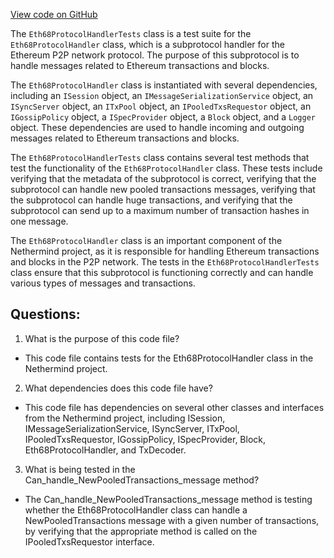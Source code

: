 [View code on GitHub](https://github.com/NethermindEth/nethermind/src/Nethermind/Nethermind.Network.Test/P2P/Subprotocols/Eth/V68/Eth68ProtocolHandlerTests.cs)

The `Eth68ProtocolHandlerTests` class is a test suite for the `Eth68ProtocolHandler` class, which is a subprotocol handler for the Ethereum P2P network protocol. The purpose of this subprotocol is to handle messages related to Ethereum transactions and blocks. 

The `Eth68ProtocolHandler` class is instantiated with several dependencies, including an `ISession` object, an `IMessageSerializationService` object, an `ISyncServer` object, an `ITxPool` object, an `IPooledTxsRequestor` object, an `IGossipPolicy` object, a `ISpecProvider` object, a `Block` object, and a `Logger` object. These dependencies are used to handle incoming and outgoing messages related to Ethereum transactions and blocks.

The `Eth68ProtocolHandlerTests` class contains several test methods that test the functionality of the `Eth68ProtocolHandler` class. These tests include verifying that the metadata of the subprotocol is correct, verifying that the subprotocol can handle new pooled transactions messages, verifying that the subprotocol can handle huge transactions, and verifying that the subprotocol can send up to a maximum number of transaction hashes in one message.

The `Eth68ProtocolHandler` class is an important component of the Nethermind project, as it is responsible for handling Ethereum transactions and blocks in the P2P network. The tests in the `Eth68ProtocolHandlerTests` class ensure that this subprotocol is functioning correctly and can handle various types of messages and transactions.
## Questions: 
 1. What is the purpose of this code file?
- This code file contains tests for the Eth68ProtocolHandler class in the Nethermind project.

2. What dependencies does this code file have?
- This code file has dependencies on several other classes and interfaces from the Nethermind project, including ISession, IMessageSerializationService, ISyncServer, ITxPool, IPooledTxsRequestor, IGossipPolicy, ISpecProvider, Block, Eth68ProtocolHandler, and TxDecoder.

3. What is being tested in the Can_handle_NewPooledTransactions_message method?
- The Can_handle_NewPooledTransactions_message method is testing whether the Eth68ProtocolHandler class can handle a NewPooledTransactions message with a given number of transactions, by verifying that the appropriate method is called on the IPooledTxsRequestor interface.